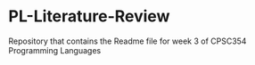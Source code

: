 # PL-Literature-Review
Repository that contains the Readme file for week 3 of CPSC354 Programming Languages
